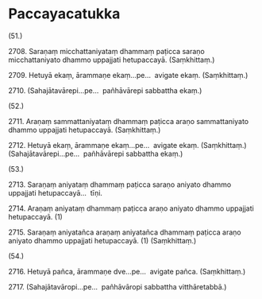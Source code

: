 # Paccayacatukka

(51.)

2708\. Saraṇaṃ micchattaniyataṃ dhammaṃ paṭicca saraṇo micchattaniyato dhammo uppajjati hetupaccayā. (Saṃkhittaṃ.)

2709\. Hetuyā ekaṃ, ārammaṇe ekaṃ…pe…  avigate ekaṃ. (Saṃkhittaṃ.)

2710\. (Sahajātavārepi…pe…  pañhāvārepi sabbattha ekaṃ.)

(52.)

2711\. Araṇaṃ sammattaniyataṃ dhammaṃ paṭicca araṇo sammattaniyato dhammo uppajjati hetupaccayā. (Saṃkhittaṃ.)

2712\. Hetuyā ekaṃ, ārammaṇe ekaṃ…pe…  avigate ekaṃ. (Saṃkhittaṃ.) (Sahajātavārepi…pe…  pañhāvārepi sabbattha ekaṃ.)

(53.)

2713\. Saraṇaṃ aniyataṃ dhammaṃ paṭicca saraṇo aniyato dhammo uppajjati hetupaccayā…  tīṇi.

2714\. Araṇaṃ aniyataṃ dhammaṃ paṭicca araṇo aniyato dhammo uppajjati hetupaccayā. (1)

2715\. Saraṇaṃ aniyatañca araṇaṃ aniyatañca dhammaṃ paṭicca araṇo aniyato dhammo uppajjati hetupaccayā. (1) (Saṃkhittaṃ.)

(54.)

2716\. Hetuyā pañca, ārammaṇe dve…pe…  avigate pañca. (Saṃkhittaṃ.)

2717\. (Sahajātavāropi…pe…  pañhāvāropi sabbattha vitthāretabbā.)
